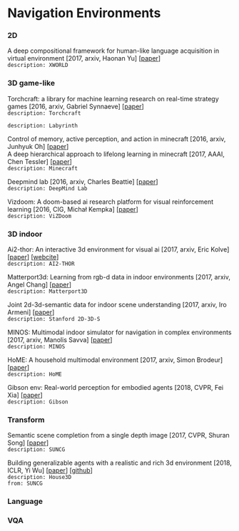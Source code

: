 # Navigation Environments

### 2D

A deep compositional framework for human-like language acquisition in virtual environment \[2017, arxiv, Haonan Yu\] \[[paper](https://arxiv.org/pdf/1703.09831.pdf)\]<br/>
`description: XWORLD`

### 3D game-like

Torchcraft: a library for machine learning research on real-time strategy games \[2016, arxiv, Gabriel Synnaeve\] \[[paper](https://arxiv.org/pdf/1611.00625.pdf)\]<br/>
`description: Torchcraft`

`description: Labyrinth`

Control of memory, active perception, and action in minecraft \[2016, arxiv, Junhyuk Oh\] \[[paper](https://arxiv.org/pdf/1605.09128.pdf)\]<br/>
A deep hierarchical approach to lifelong learning in minecraft \[2017, AAAI, Chen Tessler\] \[[paper](https://www.aaai.org/ocs/index.php/AAAI/AAAI17/paper/download/14630/13950)\]<br/>
`description: Minecraft`

Deepmind lab \[2016, arxiv, Charles Beattie\] \[[paper](https://arxiv.org/pdf/1612.03801.pdf)\]<br/>
`description: DeepMind Lab`

Vizdoom: A doom-based ai research platform for visual reinforcement learning \[2016, CIG, Michał Kempka\] \[[paper](https://arxiv.org/pdf/1605.02097.pdf)\]<br/>
`description: ViZDoom`

### 3D indoor

Ai2-thor: An interactive 3d environment for visual ai \[2017, arxiv, Eric Kolve\] \[[paper](https://arxiv.org/pdf/1712.05474.pdf)\] \[[webcite](http://ai2thor.allenai.org/)\]<br/>
`description: AI2-THOR`

Matterport3d: Learning from rgb-d data in indoor environments \[2017, arxiv, Angel Chang\] \[[paper](https://arxiv.org/pdf/1709.06158.pdf)\]<br/>
`description: Matterport3D`

Joint 2d-3d-semantic data for indoor scene understanding \[2017, arxiv, Iro Armeni\] \[[paper](https://arxiv.org/pdf/1702.01105.pdf)\]<br/>
`description: Stanford 2D-3D-S`

MINOS: Multimodal indoor simulator for navigation in complex environments \[2017, arxiv, Manolis Savva\] \[[paper](https://arxiv.org/pdf/1712.03931.pdf)\]<br/>
`description: MINOS`

HoME: A household multimodal environment \[2017, arxiv, Simon Brodeur\] \[[paper](https://arxiv.org/pdf/1711.11017.pdf)\]<br/>
`description: HoME`

Gibson env: Real-world perception for embodied agents \[2018, CVPR, Fei Xia\] \[[paper](http://openaccess.thecvf.com/content_cvpr_2018/papers/Xia_Gibson_Env_Real-World_CVPR_2018_paper.pdf)\]<br/>
`description: Gibson`

### Transform

Semantic scene completion from a single depth image \[2017, CVPR, Shuran Song\] \[[paper](http://openaccess.thecvf.com/content_cvpr_2017/papers/Song_Semantic_Scene_Completion_CVPR_2017_paper.pdf)\]<br/>
`description: SUNCG`

Building generalizable agents with a realistic and rich 3d environment \[2018, ICLR, Yi Wu\] \[[paper](https://arxiv.org/pdf/1801.02209.pdf?utm_content=buffer53a22&utm_medium=social&utm_source=twitter.com&utm_campaign=buffer)\] \[[github](https://github.com/facebookresearch/House3D)\]<br/>
`description: House3D`<br/>
`from: SUNCG`

### Language

### VQA








